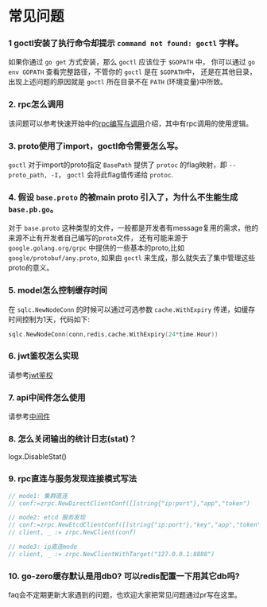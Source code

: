 # 常见问题


### 1 goctl安装了执行命令却提示 `command not found: goctl` 字样。
如果你通过 `go get` 方式安装，那么 `goctl` 应该位于 `$GOPATH` 中，
你可以通过 `go env GOPATH` 查看完整路径，不管你的 `goctl` 是在 `$GOPATH`中，
还是在其他目录，出现上述问题的原因就是 `goctl` 所在目录不在 `PATH` (环境变量)中所致。

### 2. rpc怎么调用
该问题可以参考快速开始中的[rpc编写与调用](../advance/rpc-call)介绍，其中有rpc调用的使用逻辑。

### 3. proto使用了import，goctl命令需要怎么写。
`goctl` 对于import的proto指定 `BasePath` 提供了 `protoc` 的flag映射，即 `--proto_path, -I`，
`goctl` 会将此flag值传递给 `protoc`.

### 4. 假设 `base.proto` 的被main proto 引入了，为什么不生能生成`base.pb.go`。
对于 `base.proto` 这种类型的文件，一般都是开发者有message复用的需求，他的来源不止有开发者自己编写的`proto`文件，
还有可能来源于 `google.golang.org/grpc` 中提供的一些基本的proto,比如 `google/protobuf/any.proto`, 如果由 `goctl`
来生成，那么就失去了集中管理这些proto的意义。

### 5. model怎么控制缓存时间
在 `sqlc.NewNodeConn` 的时候可以通过可选参数 `cache.WithExpiry` 传递，如缓存时间控制为1天，代码如下:
```go
sqlc.NewNodeConn(conn,redis,cache.WithExpiry(24*time.Hour))  
```

### 6. jwt鉴权怎么实现
请参考[jwt鉴权](../advance/jwt)

### 7. api中间件怎么使用
请参考[中间件](../advance/middleware)

### 8. 怎么关闭输出的统计日志(stat)？
logx.DisableStat()

### 9. rpc直连与服务发现连接模式写法
```go
// mode1: 集群直连
// conf:=zrpc.NewDirectClientConf([]string{"ip:port"},"app","token")

// mode2: etcd 服务发现
// conf:=zrpc.NewEtcdClientConf([]string{"ip:port"},"key","app","token")
// client, _ := zrpc.NewClient(conf)

// mode3: ip直连mode
// client, _ := zrpc.NewClientWithTarget("127.0.0.1:8888")
```

### 10. go-zero缓存默认是用db0? 可以redis配置一下用其它db吗?


faq会不定期更新大家遇到的问题，也欢迎大家把常见问题通过pr写在这里。
